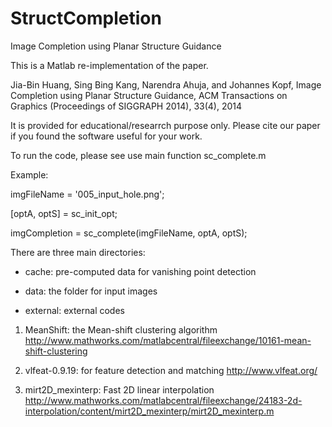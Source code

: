 StructCompletion
================

Image Completion using Planar Structure Guidance

This is a Matlab re-implementation of the paper.

Jia-Bin Huang, Sing Bing Kang, Narendra Ahuja, and Johannes Kopf, 
Image Completion using Planar Structure Guidance,
ACM Transactions on Graphics (Proceedings of SIGGRAPH 2014), 33(4), 2014

It is provided for educational/researrch purpose only. Please cite our paper if you found the software useful for your work.

To run the code, please see use main function sc_complete.m
 
Example:

imgFileName = '005_input_hole.png';

[optA, optS] = sc_init_opt;

imgCompletion = sc_complete(imgFileName, optA, optS);

There are three main directories:

- cache: pre-computed data for vanishing point detection

- data: the folder for input images

- external: external codes
1. MeanShift: the Mean-shift clustering algorithm
http://www.mathworks.com/matlabcentral/fileexchange/10161-mean-shift-clustering

2. vlfeat-0.9.19: for feature detection and matching
http://www.vlfeat.org/

3. mirt2D_mexinterp: Fast 2D linear interpolation
http://www.mathworks.com/matlabcentral/fileexchange/24183-2d-interpolation/content/mirt2D_mexinterp/mirt2D_mexinterp.m
